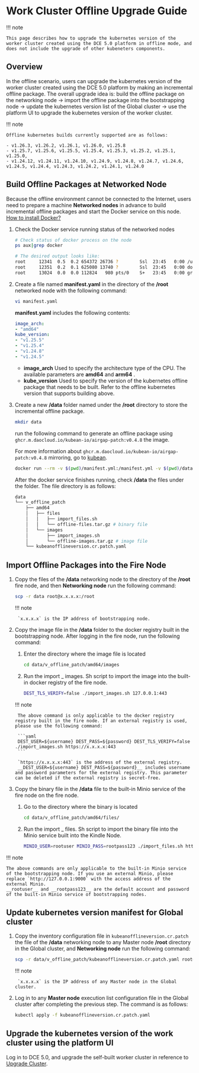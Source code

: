 # Work Cluster Offline Upgrade Guide

!!! note

    This page describes how to upgrade the kubernetes version of the worker cluster created using the DCE 5.0 platform in offline mode, and does not include the upgrade of other kubeneters components.

## Overview

In the offline scenario, users can upgrade the kubernetes version of the worker cluster created using the DCE 5.0 platform by making an incremental offline package. The overall upgrade idea is: build the offline package on the networking node → import the offline package into the bootstrapping node → update the kubernetes version list of the Global cluster → use the platform UI to upgrade the kubernetes version of the worker cluster.

!!! note
    
    Offline kubernetes builds currently supported are as follows:

    - v1.26.3, v1.26.2, v1.26.1, v1.26.0, v1.25.8
    - v1.25.7, v1.25.6, v1.25.5, v1.25.4, v1.25.3, v1.25.2, v1.25.1, v1.25.0,
    - v1.24.12, v1.24.11, v1.24.10, v1.24.9, v1.24.8, v1.24.7, v1.24.6, v1.24.5, v1.24.4, v1.24.3, v1.24.2, v1.24.1, v1.24.0

## Build Offline Packages at Networked Node

Because the offline environment cannot be connected to the Internet, users need to prepare a machine **Networked nodes** in advance to build incremental offline packages and start the Docker service on this node. [How to install Docker?](../../blogs/230315-install-on-linux.md)

1. Check the Docker service running status of the networked nodes

    ```bash
    # Check status of docker process on the node
    ps aux|grep docker 

    # The desired output looks like:
    root     12341  0.5  0.2 654372 26736 ?        Ssl  23:45   0:00 /usr/bin/docked
    root     12351  0.2  0.1 625080 13740 ?        Ssl  23:45   0:00 docker-containerd --config /var/run/docker/containerd/containerd.toml
    root     13024  0.0  0.0 112824   980 pts/0    S+   23:45   0:00 grep --color=auto docker
    ```

2. Create a file named __manifest.yaml__ in the directory of the __/root__ networked node with the following command:

    ```bash
    vi manifest.yaml
    ```

    __manifest.yaml__ includes the following contents:

    ```yaml
    image_arch:
    - "amd64"
    kube_version:
    - "v1.25.5"
    - "v1.25.4"
    - "v1.24.8"
    - "v1.24.5"
    ```

    -  __image_arch__ Used to specify the architecture type of the CPU. The available parameters are __amd64__ and __arm64__ .
    -  __kube_version__ Used to specify the version of the kubernetes offline package that needs to be built. Refer to the offline kubernetes version that supports building above.

3. Create a new __/data__ folder named under the __/root__ directory to store the incremental offline package.

    ```bash
    mkdir data
    ```

    run the following command to generate an offline package using `ghcr.m.daocloud.io/kubean-io/airgap-patch:v0.4.8` the image.

    For more information about `ghcr.m.daocloud.io/kubean-io/airgap-patch:v0.4.8` mirroring, go to [kubean](https://github.com/kubean-io/kubean/pkgs/container/kubean-operator).

    ```bash
    docker run --rm -v $(pwd)/manifest.yml:/manifest.yml -v $(pwd)/data:/data ghcr.m.daocloud.io/kubean-io/airgap-patch:v0.4.8
    ```

    After the docker service finishes running, check __/data__ the files under the folder. The file directory is as follows:

    ```bash
    data
    └── v_offline_patch
        ├── amd64
        │   ├── files
        │   │   ├── import_files.sh
        │   │   └── offline-files.tar.gz # binary file
        │   └── images
        │       ├── import_images.sh
        │       └── offline-images.tar.gz # image file
        └── kubeanofflineversion.cr.patch.yaml
    ```

## Import Offline Packages into the Fire Node

1. Copy the files of the __/data__ networking node to the directory of the __/root__ fire node, and then **Networking node** run the following command:

    ```bash
    scp -r data root@x.x.x.x:/root
    ```

    !!! note

        `x.x.x.x` is the IP address of bootstrapping node.

2. Copy the image file in the __/data__ folder to the docker registry built in the bootstrapping node.
   After logging in the fire node, run the following command:

    1. Enter the directory where the image file is located
    
        ```bash
        cd data/v_offline_patch/amd64/images
        ```

    2. Run the import _ images. Sh script to import the image into the built-in docker registry of the fire node.
   
        ```bash
        DEST_TLS_VERIFY=false ./import_images.sh 127.0.0.1:443
        ```

    !!! note

        The above command is only applicable to the docker registry registry built in the fire node. If an external registry is used, please use the following command:
        
        ```yaml
        DEST_USER=${username} DEST_PASS=${password} DEST_TLS_VERIFY=false ./import_images.sh https://x.x.x.x:443
        ```
        
        `https://x.x.x.x:443` is the address of the external registry.
        __DEST_USER=${username} DEST_PASS=${password}__ includes username and password parameters for the external registry. This parameter can be deleted if the external registry is secret-free.

3. Copy the binary file in the __/data__ file to the built-in Minio service of the fire node on the fire node.

    1. Go to the directory where the binary is located
    
        ```bash
        cd data/v_offline_patch/amd64/files/
        ```

    2. Run the import _ files. Sh script to import the binary file into the Minio service built into the Kindle Node.
    
        ```bash
        MINIO_USER=rootuser MINIO_PASS=rootpass123 ./import_files.sh http://127.0.0.1:9000
        ```

!!! note

    The above commands are only applicable to the built-in Minio service of the bootstrapping node. If you use an external Minio, please replace `http://127.0.0.1:9000` with the access address of the external Minio.
    __rootuser__ and __rootpass123__ are the default account and password of the built-in Minio service of bootstrapping nodes.

## Update kubernetes version manifest for Global cluster

1. Copy the inventory configuration file in `kubeanofflineversion.cr.patch` the file of the __/data__ networking node
   to any Master node __/root__ directory in the Global cluster, and **Networking node** run the following command:

    ```bash
    scp -r data/v_offline_patch/kubeanofflineversion.cr.patch.yaml root@x.x.x.x:/root
    ```

    !!! note

        `x.x.x.x` is the IP address of any Master node in the Global cluster.

2. Log in to any **Master node** execution list configuration file in the Global cluster
   after completing the previous step. The command is as follows:

    ```bash
    kubectl apply -f kubeanofflineversion.cr.patch.yaml
    ```

## Upgrade the kubernetes version of the work cluster using the platform UI

Log in to DCE 5.0, and upgrade the self-built worker cluster in reference to [Upgrade Cluster](../user-guide/clusters/upgrade-cluster.md).
